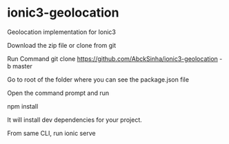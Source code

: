 # ionic3-geolocation
Geolocation implementation for Ionic3



Download the zip file or clone from git


Run Command git clone https://github.com/AbckSinha/ionic3-geolocation -b master



Go to root of the folder where you can see the package.json file



Open the command prompt and run


npm install



It will install dev dependencies for your project.



From same CLI, run ionic serve
